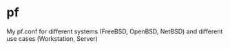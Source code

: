 # pf
My pf.conf for different systems (FreeBSD, OpenBSD, NetBSD) and different use cases (Workstation, Server)
